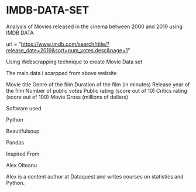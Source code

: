 # IMDB-DATA-SET

Analysis of Movies released in the cinema between 2000 and 2019 using IMDB DATA

url = "https://www.imdb.com/search/title/?release_date=2019&sort=num_votes,desc&page=1"

Using Webscrapping technique to create Movie Data set

The main data i scarpped from above website

Movie title
Genre of the film
Duration of the film (in minutes)
Release year of the film
Number of public votes
Public rating (score out of 10)
Critics rating (score out of 100)
Movie Gross (millions of dollars)

Software used

Python

Beautifulsoup

Pandas

Inspired From

Alex Olteanu

Alex is a content author at Dataquest and writes courses on statistics and Python.
